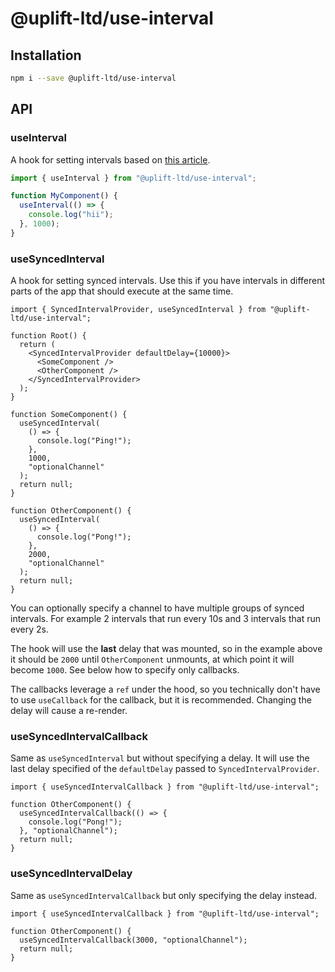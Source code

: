 # @uplift-ltd/use-interval

## Installation

```sh
npm i --save @uplift-ltd/use-interval
```

## API

### useInterval

A hook for setting intervals based on
[this article](https://overreacted.io/making-setinterval-declarative-with-react-hooks/).

```ts
import { useInterval } from "@uplift-ltd/use-interval";

function MyComponent() {
  useInterval(() => {
    console.log("hii");
  }, 1000);
}
```

### useSyncedInterval

A hook for setting synced intervals. Use this if you have intervals in different parts of the app
that should execute at the same time.

```tsx
import { SyncedIntervalProvider, useSyncedInterval } from "@uplift-ltd/use-interval";

function Root() {
  return (
    <SyncedIntervalProvider defaultDelay={10000}>
      <SomeComponent />
      <OtherComponent />
    </SyncedIntervalProvider>
  );
}

function SomeComponent() {
  useSyncedInterval(
    () => {
      console.log("Ping!");
    },
    1000,
    "optionalChannel"
  );
  return null;
}

function OtherComponent() {
  useSyncedInterval(
    () => {
      console.log("Pong!");
    },
    2000,
    "optionalChannel"
  );
  return null;
}
```

You can optionally specify a channel to have multiple groups of synced intervals. For example 2
intervals that run every 10s and 3 intervals that run every 2s.

The hook will use the **last** delay that was mounted, so in the example above it should be `2000`
until `OtherComponent` unmounts, at which point it will become `1000`. See below how to specify only
callbacks.

The callbacks leverage a `ref` under the hood, so you technically don't have to use `useCallback`
for the callback, but it is recommended. Changing the delay will cause a re-render.

### useSyncedIntervalCallback

Same as `useSyncedInterval` but without specifying a delay. It will use the last delay specified of
the `defaultDelay` passed to `SyncedIntervalProvider`.

```tsx
import { useSyncedIntervalCallback } from "@uplift-ltd/use-interval";

function OtherComponent() {
  useSyncedIntervalCallback(() => {
    console.log("Pong!");
  }, "optionalChannel");
  return null;
}
```

### useSyncedIntervalDelay

Same as `useSyncedIntervalCallback` but only specifying the delay instead.

```tsx
import { useSyncedIntervalCallback } from "@uplift-ltd/use-interval";

function OtherComponent() {
  useSyncedIntervalCallback(3000, "optionalChannel");
  return null;
}
```
